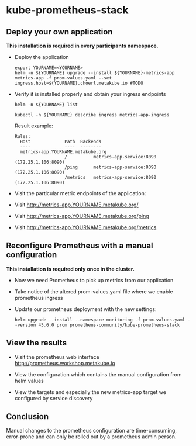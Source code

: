 # kube-prometheus-stack

## Deploy your own application

**This installation is required in every participants namespace.**

* Deploy the application

  ```shell
  export YOURNAME=<YOURNAME>
  helm -n ${YOURNAME} upgrade --install ${YOURNAME}-metrics-app metrics-app -f prom-values.yaml --set ingress.host=${YOURNAME}.choerl.metakube.io #TODO
  ```

* Verify it is installed properly and obtain your ingress endpoints

  ```shell
  helm -n ${YOURNAME} list
  ```

  ```shell
  kubectl -n ${YOURNAME} describe ingress metrics-app-ingress
  ```

  Result example:
  
  ```shell
  Rules:
    Host             Path  Backends
    ----             ----  --------
    metrics-app.YOURNAME.metakube.org  
                     /          metrics-app-service:8090 (172.25.1.106:8090)
                     /ping      metrics-app-service:8090 (172.25.1.106:8090)
                     /metrics   metrics-app-service:8090 (172.25.1.106:8090)
  ```

* Visit the particular metric endpoints of the application:
* Visit http://metrics-app.YOURNAME.metakube.org/
* Visit http://metrics-app.YOURNAME.metakube.org/ping
* Visit http://metrics-app.YOURNAME.metakube.org/metrics

## Reconfigure Prometheus with a manual configuration

**This installation is required only once in the cluster.**

* Now we need Prometheus to pick up metrics from our application

* Take notice of the altered prom-values.yaml file where we enable prometheus ingress

* Update our prometheus deployment with the new settings:

  ```shell
  helm upgrade --install --namespace monitoring -f prom-values.yaml --version 45.6.0 prom prometheus-community/kube-prometheus-stack
  ```

## View the results

* Visit the prometheus web interface http://prometheus.workshop.metakube.io

* View the configuration which contains the manual configuration from helm values

* View the targets and especially the new metrics-app target we configured by service discovery

## Conclusion

Manual changes to the prometheus configuration are time-consuming, error-prone and
can only be rolled out by a prometheus admin person.
